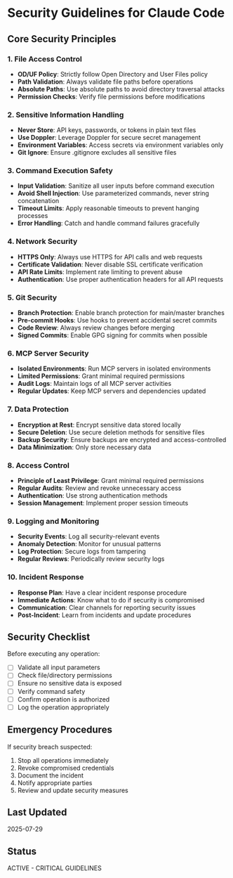 # Security Guidelines for Claude Code

## Core Security Principles

### 1. File Access Control
- **OD/UF Policy**: Strictly follow Open Directory and User Files policy
- **Path Validation**: Always validate file paths before operations
- **Absolute Paths**: Use absolute paths to avoid directory traversal attacks
- **Permission Checks**: Verify file permissions before modifications

### 2. Sensitive Information Handling
- **Never Store**: API keys, passwords, or tokens in plain text files
- **Use Doppler**: Leverage Doppler for secure secret management
- **Environment Variables**: Access secrets via environment variables only
- **Git Ignore**: Ensure .gitignore excludes all sensitive files

### 3. Command Execution Safety
- **Input Validation**: Sanitize all user inputs before command execution
- **Avoid Shell Injection**: Use parameterized commands, never string concatenation
- **Timeout Limits**: Apply reasonable timeouts to prevent hanging processes
- **Error Handling**: Catch and handle command failures gracefully

### 4. Network Security
- **HTTPS Only**: Always use HTTPS for API calls and web requests
- **Certificate Validation**: Never disable SSL certificate verification
- **API Rate Limits**: Implement rate limiting to prevent abuse
- **Authentication**: Use proper authentication headers for all API requests

### 5. Git Security
- **Branch Protection**: Enable branch protection for main/master branches
- **Pre-commit Hooks**: Use hooks to prevent accidental secret commits
- **Code Review**: Always review changes before merging
- **Signed Commits**: Enable GPG signing for commits when possible

### 6. MCP Server Security
- **Isolated Environments**: Run MCP servers in isolated environments
- **Limited Permissions**: Grant minimal required permissions
- **Audit Logs**: Maintain logs of all MCP server activities
- **Regular Updates**: Keep MCP servers and dependencies updated

### 7. Data Protection
- **Encryption at Rest**: Encrypt sensitive data stored locally
- **Secure Deletion**: Use secure deletion methods for sensitive files
- **Backup Security**: Ensure backups are encrypted and access-controlled
- **Data Minimization**: Only store necessary data

### 8. Access Control
- **Principle of Least Privilege**: Grant minimal required permissions
- **Regular Audits**: Review and revoke unnecessary access
- **Authentication**: Use strong authentication methods
- **Session Management**: Implement proper session timeouts

### 9. Logging and Monitoring
- **Security Events**: Log all security-relevant events
- **Anomaly Detection**: Monitor for unusual patterns
- **Log Protection**: Secure logs from tampering
- **Regular Reviews**: Periodically review security logs

### 10. Incident Response
- **Response Plan**: Have a clear incident response procedure
- **Immediate Actions**: Know what to do if security is compromised
- **Communication**: Clear channels for reporting security issues
- **Post-Incident**: Learn from incidents and update procedures

## Security Checklist

Before executing any operation:
- [ ] Validate all input parameters
- [ ] Check file/directory permissions
- [ ] Ensure no sensitive data is exposed
- [ ] Verify command safety
- [ ] Confirm operation is authorized
- [ ] Log the operation appropriately

## Emergency Procedures

If security breach suspected:
1. Stop all operations immediately
2. Revoke compromised credentials
3. Document the incident
4. Notify appropriate parties
5. Review and update security measures

## Last Updated
2025-07-29

## Status
ACTIVE - CRITICAL GUIDELINES